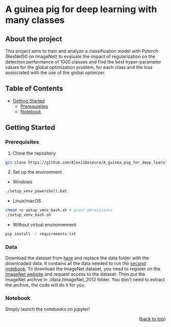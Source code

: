 <a name="readme-top"></a>

# A guinea pig for deep learning with many classes

## About the project

This project aims to train and analyze a classification model with Pytorch (ResNet50 on ImageNet) to evaluate the impact of regularization on the detection performance of 1000 classes and find the best hyper-parameter values for the global optimization problem, for each class and the loss assiociated with the use of the global optimizer.

## Table of Contents
- [Getting Started](#getting-started)
  - [Prerequisites](#prerequisites)
  - [Notebook](#notebook)

## Getting Started
### Prerequisites
1. Clone the repository
```bash
git clone https://github.com/AlexisDeseure/A_guinea_pig_for_deep_learning_with_many_classes.git
```
2. Set up the environment

* Windows
```bash
./setup_venv_powershell.bat
```
  
* Linux/macOS 
```bash
chmod +x setup_venv_bash.sh # grant permissions
./setup_venv_bash.sh
```

* Without virtual environnement
```bash
pip install -r requirements.txt
```
### Data

Download the dataset from [here](https://1drv.ms/f/s!AvJo9EQgp1WUrewD1KfSCLp8OVZGmA) and replace the data folder with the downloaded data. It contains all the data needed to run the [second notebook](./notebooks/multinomial_logistic_regression_training_multiple_weight_decay.ipynb). To download the ImageNet dataset, you need to register on the [ImageNet website](https://www.image-net.org/challenges/LSVRC/2012/index.php) and request access to the dataset. Then put the ImageNet archive in ./data./ImageNet_2012 folder. You don't need to extract the archive, the code will do it for you. 

### Notebook
Simply launch the notebooks on jupyter!

<p align="right">(<a href="#readme-top">back to top</a>)</p>
